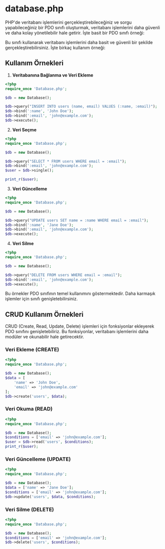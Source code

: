 # database.php

PHP'de veritabanı işlemlerini gerçekleştirebileceğiniz ve sorgu yapabileceğiniz bir PDO sınıfı oluşturmak, veritabanı işlemlerini daha güvenli ve daha kolay yönetilebilir hale getirir. İşte basit bir PDO sınıfı örneği:

Bu sınıfı kullanarak veritabanı işlemlerini daha basit ve güvenli bir şekilde gerçekleştirebilirsiniz. İşte birkaç kullanım örneği:

## Kullanım Örnekleri

1. **Veritabanına Bağlanma ve Veri Ekleme**

```php
<?php
require_once 'Database.php';

$db = new Database();

$db->query("INSERT INTO users (name, email) VALUES (:name, :email)");
$db->bind(':name', 'John Doe');
$db->bind(':email', 'john@example.com');
$db->execute();
```

2. **Veri Seçme**

```php
<?php
require_once 'Database.php';

$db = new Database();

$db->query("SELECT * FROM users WHERE email = :email");
$db->bind(':email', 'john@example.com');
$user = $db->single();

print_r($user);
```

3. **Veri Güncelleme**

```php
<?php
require_once 'Database.php';

$db = new Database();

$db->query("UPDATE users SET name = :name WHERE email = :email");
$db->bind(':name', 'Jane Doe');
$db->bind(':email', 'john@example.com');
$db->execute();
```

4. **Veri Silme**

```php
<?php
require_once 'Database.php';

$db = new Database();

$db->query("DELETE FROM users WHERE email = :email");
$db->bind(':email', 'john@example.com');
$db->execute();
```

Bu örnekler PDO sınıfının temel kullanımını göstermektedir. Daha karmaşık işlemler için sınıfı genişletebilirsiniz.

## CRUD Kullanım Örnekleri

CRUD (Create, Read, Update, Delete) işlemleri için fonksiyonlar ekleyerek PDO sınıfını genişletebiliriz. Bu fonksiyonlar, veritabanı işlemlerini daha modüler ve okunabilir hale getirecektir.

### Veri Ekleme (CREATE)

```php
<?php
require_once 'Database.php';

$db = new Database();
$data = [
    'name' => 'John Doe',
    'email' => 'john@example.com'
];
$db->create('users', $data);
```

### Veri Okuma (READ)

```php
<?php
require_once 'Database.php';

$db = new Database();
$conditions = ['email' => 'john@example.com'];
$user = $db->read('users', $conditions);
print_r($user);
```

### Veri Güncelleme (UPDATE)

```php
<?php
require_once 'Database.php';

$db = new Database();
$data = ['name' => 'Jane Doe'];
$conditions = ['email' => 'john@example.com'];
$db->update('users', $data, $conditions);
```

### Veri Silme (DELETE)

```php
<?php
require_once 'Database.php';

$db = new Database();
$conditions = ['email' => 'john@example.com'];
$db->delete('users', $conditions);
```



